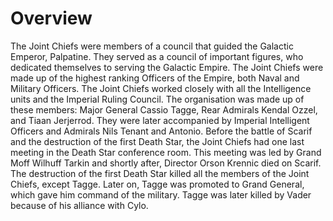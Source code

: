 # Overview

The Joint Chiefs were members of a council that guided the Galactic Emperor, Palpatine.
They served as a council of important figures, who dedicated themselves to serving the Galactic Empire.
The Joint Chiefs were made up of the highest ranking Officers of the Empire, both Naval and Military Officers.
The Joint Chiefs worked closely with all the Intelligence units and the Imperial Ruling Council.
The organisation was made up of these members: Major General Cassio Tagge, Rear Admirals Kendal Ozzel, and Tiaan Jerjerrod.
They were later accompanied by Imperial Intelligent Officers and Admirals Nils Tenant and Antonio.
Before the battle of Scarif and the destruction of the first Death Star, the Joint Chiefs had one last meeting in the Death Star conference room.
This meeting was led by Grand Moff Wilhuff Tarkin and shortly after, Director Orson Krennic died on Scarif.
The destruction of the first Death Star killed all the members of the Joint Chiefs, except Tagge.
Later on, Tagge was promoted to Grand General, which gave him command of the military.
Tagge was later killed by Vader because of his alliance with Cylo.
